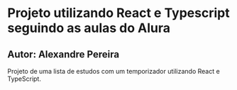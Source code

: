 # Projeto utilizando React e Typescript seguindo as aulas do Alura

## Autor: Alexandre Pereira

Projeto de uma lista de estudos com um temporizador utilizando React e TypeScript.
